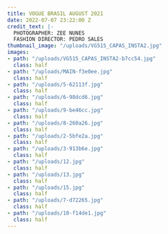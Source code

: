 ```yaml
---
title: VOGUE BRASIL AUGUST 2021
date: 2022-07-07 23:22:00 Z
credit_text: |-
  PHOTOGRAPHER: ZEE NUNES
  FASHION DIRECTOR: PEDRO SALES
thumbnail_image: "/uploads/VG515_CAPAS_INSTA2.jpg"
images:
- path: "/uploads/VG515_CAPAS_INSTA2-b7cc54.jpg"
  class: half
- path: "/uploads/MAIN-f3e0ee.jpg"
  class: half
- path: "/uploads/5-62113f.jpg"
  class: half
- path: "/uploads/6-98dcd6.jpg"
  class: half
- path: "/uploads/9-be46cc.jpg"
  class: half
- path: "/uploads/8-260a26.jpg"
  class: half
- path: "/uploads/2-5bfe2a.jpg"
  class: half
- path: "/uploads/3-913b6e.jpg"
  class: half
- path: "/uploads/12.jpg"
  class: half
- path: "/uploads/13.jpg"
  class: half
- path: "/uploads/15.jpg"
  class: half
- path: "/uploads/7-d72265.jpg"
  class: half
- path: "/uploads/10-f14de1.jpg"
  class: half
---
```


